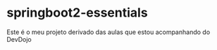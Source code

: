 # springboot2-essentials

Este é o meu projeto derivado das aulas que estou acompanhando do DevDojo
